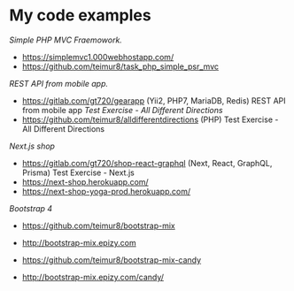 # My code examples

*Simple PHP MVC Fraemowork.*
- https://simplemvc1.000webhostapp.com/
- https://github.com/teimur8/task_php_simple_psr_mvc

*REST API from mobile app.*
- https://gitlab.com/gt720/gearapp (Yii2, PHP7, MariaDB, Redis) REST API from mobile app
*Test Exercise - All Different Directions*
- https://github.com/teimur8/alldifferentdirections (PHP) Test Exercise - All Different Directions

*Next.js shop*
- https://gitlab.com/gt720/shop-react-graphql (Next, React, GraphQL, Prisma) Test Exercise - Next.js
- https://next-shop.herokuapp.com/
- https://next-shop-yoga-prod.herokuapp.com/ 

*Bootstrap 4*
- https://github.com/teimur8/bootstrap-mix
- http://bootstrap-mix.epizy.com

- https://github.com/teimur8/bootstrap-mix-candy
- http://bootstrap-mix.epizy.com/candy/


